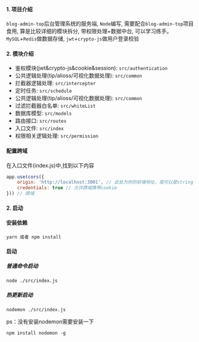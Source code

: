 #### 1. 项目介绍
`blog-admin-top`后台管理系统的服务端, `Node`编写, 需要配合`blog-admin-top`项目食用, 算是比较详细的模块拆分, 带权限处理+数据中台, 可以学习练手。
`MySQL`+`Redis`做数据存储, `jwt`+`crypto-js`做用户登录校验

#### 2. 模块介绍
- 鉴权模块(jwt&crypto-js&cookie&session): `src/authentication`
- 公共逻辑处理(tip/alioss/可视化数据处理): `src/common`
- 拦截器逻辑处理: `src/intercepter`
- 定时任务: `src/schedule`
- 公共逻辑处理(tip/alioss/可视化数据处理): `src/common`
- 过滤拦截器白名单: `src/whiteList`
- 数据库模型: `src/models`
- 路由接口: `src/routes`
- 入口文件: `src/index`
- 权限相关逻辑处理: `src/permission`

#### 配置跨域
在入口文件(index.js)中,找到以下内容
```js
app.use(cors({
    origin: 'http://localhost:3001', // 此处为你的前端地址，值可以是string | Array<string>
    credentials: true // 允许跨域携带cookie
})) // 跨域
```

#### 2. 启动

#### 安装依赖
```shell
yarn 或者 npm install
```
#### 启动
##### 普通命令启动
```shell
node ./src/index.js
```
##### 热更新启动
```shell
nodemon ./src/index.js
```
ps：没有安装nodemon需要安装一下
```shell
npm install nodemon -g
```